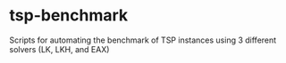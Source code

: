 # tsp-benchmark
Scripts for automating the benchmark of TSP instances using 3 different solvers (LK, LKH, and EAX)
